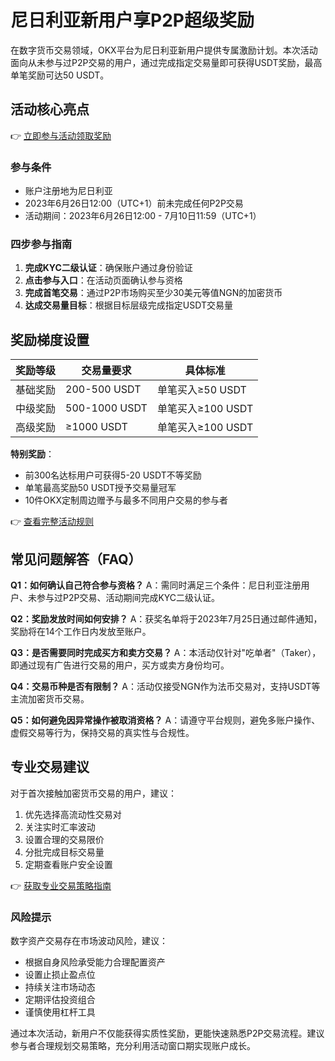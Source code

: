 # 尼日利亚新用户享P2P超级奖励

在数字货币交易领域，OKX平台为尼日利亚新用户提供专属激励计划。本次活动面向从未参与过P2P交易的用户，通过完成指定交易量即可获得USDT奖励，最高单笔奖励可达50 USDT。

## 活动核心亮点
👉 [立即参与活动领取奖励](https://bit.ly/okx_welcome)

### 参与条件
- 账户注册地为尼日利亚
- 2023年6月26日12:00（UTC+1）前未完成任何P2P交易
- 活动期间：2023年6月26日12:00 - 7月10日11:59（UTC+1）

### 四步参与指南
1. **完成KYC二级认证**：确保账户通过身份验证
2. **点击参与入口**：在活动页面确认参与资格
3. **完成首笔交易**：通过P2P市场购买至少30美元等值NGN的加密货币
4. **达成交易量目标**：根据目标层级完成指定USDT交易量

## 奖励梯度设置
| 奖励等级 | 交易量要求 | 具体标准 |
|---------|------------|----------|
| 基础奖励 | 200-500 USDT | 单笔买入≥50 USDT |
| 中级奖励 | 500-1000 USDT | 单笔买入≥100 USDT |
| 高级奖励 | ≥1000 USDT | 单笔买入≥100 USDT |

**特别奖励**：
- 前300名达标用户可获得5-20 USDT不等奖励
- 单笔最高奖励50 USDT授予交易量冠军
- 10件OKX定制周边赠予与最多不同用户交易的参与者

👉 [查看完整活动规则](https://bit.ly/okx_welcome)

## 常见问题解答（FAQ）

**Q1：如何确认自己符合参与资格？**
A：需同时满足三个条件：尼日利亚注册用户、未参与过P2P交易、活动期间完成KYC二级认证。

**Q2：奖励发放时间如何安排？**
A：获奖名单将于2023年7月25日通过邮件通知，奖励将在14个工作日内发放至账户。

**Q3：是否需要同时完成买方和卖方交易？**
A：本活动仅针对"吃单者"（Taker），即通过现有广告进行交易的用户，买方或卖方身份均可。

**Q4：交易币种是否有限制？**
A：活动仅接受NGN作为法币交易对，支持USDT等主流加密货币交易。

**Q5：如何避免因异常操作被取消资格？**
A：请遵守平台规则，避免多账户操作、虚假交易等行为，保持交易的真实性与合规性。

## 专业交易建议
对于首次接触加密货币交易的用户，建议：
1. 优先选择高流动性交易对
2. 关注实时汇率波动
3. 设置合理的交易限价
4. 分批完成目标交易量
5. 定期查看账户安全设置

👉 [获取专业交易策略指南](https://bit.ly/okx_welcome)

### 风险提示
数字资产交易存在市场波动风险，建议：
- 根据自身风险承受能力合理配置资产
- 设置止损止盈点位
- 持续关注市场动态
- 定期评估投资组合
- 谨慎使用杠杆工具

通过本次活动，新用户不仅能获得实质性奖励，更能快速熟悉P2P交易流程。建议参与者合理规划交易策略，充分利用活动窗口期实现账户成长。